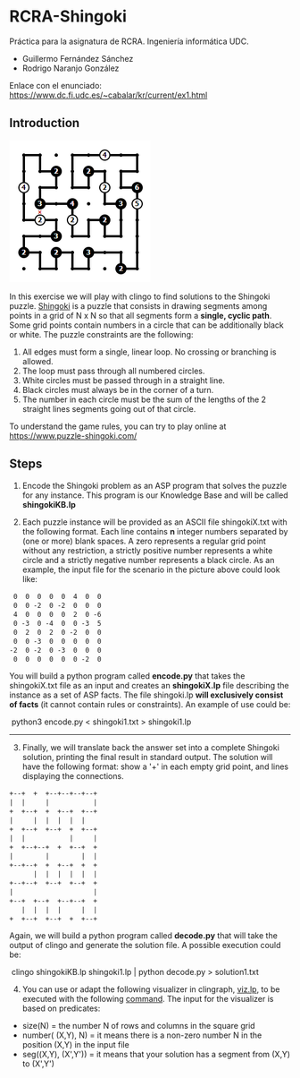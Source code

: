 # RCRA-Shingoki
Práctica para la asignatura de RCRA. Ingeniería informática UDC.
- Guillermo Fernández Sánchez
- Rodrigo Naranjo González

Enlace con el enunciado: https://www.dc.fi.udc.es/~cabalar/kr/current/ex1.html


## Introduction

![](./shingoki_example.png)

In this exercise we will play with clingo to find solutions to the Shingoki puzzle. [Shingoki](https://www.puzzle-shingoki.com/) is a puzzle that consists in drawing segments among points in a grid of N x N so that all segments form a **single, cyclic path**. Some grid points contain numbers in a circle that can be additionally black or white. The puzzle constraints are the following:

1. All edges must form a single, linear loop. No crossing or branching is allowed.
2. The loop must pass through all numbered circles.
3. White circles must be passed through in a straight line.
4. Black circles must always be in the corner of a turn.
5. The number in each circle must be the sum of the lengths of the 2 straight lines segments going out of that circle.

To understand the game rules, you can try to play online at https://www.puzzle-shingoki.com/

##  Steps

1. Encode the Shingoki problem as an ASP program that solves the puzzle for any instance. This program is our Knowledge Base and will be called **shingokiKB.lp**

   

2. Each puzzle instance will be provided as an ASCII file shingokiX.txt with the following format. Each line contains **n** integer numbers separated by (one or more) blank spaces. A zero represents a regular grid point without any restriction, a strictly positive number represents a white circle and a strictly negative number represents a black circle. As an example, the input file for the scenario in the picture above could look like:

```
 0  0  0  0  0  4  0  0
 0  0 -2  0 -2  0  0  0
 4  0  0  0  0  2  0 -6
 0 -3  0 -4  0  0 -3  5
 0  2  0  2  0 -2  0  0
 0  0 -3  0  0  0  0  0
-2  0 -2  0 -3  0  0  0
 0  0  0  0  0  0 -2  0
```

You will build a python program called **encode.py** that takes the shingokiX.txt file as an input and creates an **shingokiX.lp** file describing the instance as a set of ASP facts. The file shingoki.lp **will exclusively consist of facts** (it cannot contain rules or constraints). An example of use could be:

​    python3 encode.py < shingoki1.txt > shingoki1.lp

------

3. Finally, we will translate back the answer set into a complete Shingoki solution, printing the final result in standard output. The solution will have the following format: show a '+' in each empty grid point, and lines displaying the connections.

```
+--+  +  +--+--+--+--+
|  |     |           |
+  +--+  +  +--+  +--+
|     |  |  |  |  |
+  +--+  +--+  +  +--+
|  |           |     |
+  +--+--+  +  +--+  +
|        |        |  |
+--+--+  +  +--+  +  +
      |  |  |  |  |  |
+--+--+  +--+  +--+  +
|                    |
+--+  +--+  +--+--+  +
   |  |  |  |     |  |
+  +--+  +--+  +  +--+
```

Again, we will build a python program called **decode.py** that will take the output of clingo and generate the solution file. A possible execution could be:

​    clingo shingokiKB.lp shingoki1.lp | python decode.py > solution1.txt

4. You can use or adapt the following visualizer in clingraph, [viz.lp](./viz.lp), to be executed with the following [command](./command). The input for the visualizer is based on predicates:

- size(N) = the number N of rows and columns in the square grid
- number( (X,Y), N) = it means there is a non-zero number N in the position (X,Y) in the input file
- seg((X,Y), (X',Y')) = it means that your solution has a segment from (X,Y) to (X',Y')



